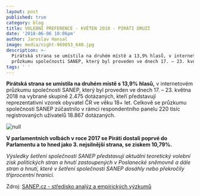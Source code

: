 ```yaml
---
layout: post
published: true
category: blog
title: VOLEBNÍ PREFERENCE - KVĚTEN 2018 - PIRÁTI DRUZÍ
date: '2018-06-06 10:06pm'
author: Jaroslav Hansal
image: media/night-969853_640.jpg
description: >-
  Pirátská strana se umístila na druhém místě a 13,9% hlasů, v internetovém
  průzkumu společnosti SANEP, který byl proveden ve dnech 17. – 23. května 2018
tags: ' '
---
```

**Pirátská strana se umístila na druhém místě s 13,9% hlasů,** v internetovém průzkumu společnosti SANEP, který byl proveden ve dnech 17. – 23. května 2018 na vybrané skupině 2.475 dotázaných, kteří představují reprezentativní vzorek obyvatel ČR ve věku 18+ let. Celkově se průzkumu společnosti SANEP zúčastnilo v rámci respondentního panelu 220 tisíc registrovaných uživatelů 18.867 dotázaných.

![null](media/sanep_-_volebni_preference.jpg)

**V parlamentních volbách v roce 2017 se Piráti dostali poprvé do Parlamentu a to hned jako 3. nejsilnější strana, se ziskem 10,79%.**

_Výsledky šetření společnosti SANEP představují aktuální teoretický volební zisk politických stran a hnutí zastoupených v Poslanecké sněmovně a dále stran a hnutí, které v šetření společnosti SANEP dosáhly nebo překročily tříprocentní hranici._ 

Zdroj: [SANEP.cz - středisko analýz a empirických výzkumů](http://www.sanep.cz/pruzkumy/volebni-preference-kveten-2018-publikovano-4-6-2018/)
